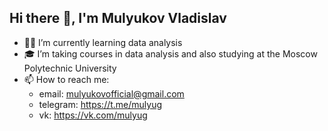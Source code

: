 ## Hi there 👋, I'm Mulyukov Vladislav

- 👨‍💻 I’m currently learning data analysis
- 🎓 I’m taking courses in data analysis and also studying at the Moscow Polytechnic University
- 📫 How to reach me:
  - email: mulyukovofficial@gmail.com 
  - telegram: https://t.me/mulyug
  - vk: https://vk.com/mulyug

